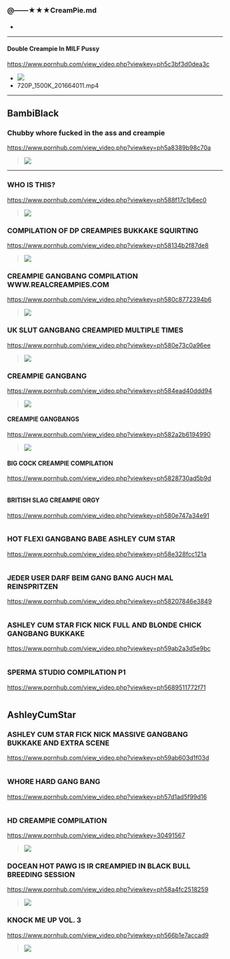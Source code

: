 ### @——★★★CreamPie.md
#### 

- ![]()
---
#### Double Creampie In MILF Pussy
https://www.pornhub.com/view_video.php?viewkey=ph5c3bf3d0dea3c
- ![](https://ci.phncdn.com/videos/201901/14/201664011/original/(m=q-PS5JUbeafTGgaaaa)(mh=dXPui_GaEzTqdbDY)0.jpg)
- 720P_1500K_201664011.mp4
---
## BambiBlack
### Chubby whore fucked in the ass and creampie
https://www.pornhub.com/view_video.php?viewkey=ph5a8389b98c70a
>![](https://ci.phncdn.com/videos/201802/14/154579472/original/(m=ecuKGgaaaa)(mh=SHh2Le9GrXwv2YPv)6.jpg)
---
### WHO IS THIS?
https://www.pornhub.com/view_video.php?viewkey=ph588f17c1b6ec0
>![](https://ci.phncdn.com/videos/201701/30/104187892/original/(m=ecuKGgaaaa)(mh=3ie2MUkkYfWUo2cn)2.jpg)
### COMPILATION OF DP CREAMPIES BUKKAKE SQUIRTING
https://www.pornhub.com/view_video.php?viewkey=ph58134b2f87de8
>![](https://ci.phncdn.com/videos/201610/28/94346211/original/(m=ecuKGgaaaa)(mh=l8PD1GfIHeZoMFLS)12.jpg)
### CREAMPIE GANGBANG COMPILATION WWW.REALCREAMPIES.COM
https://www.pornhub.com/view_video.php?viewkey=ph580c8772394b6
>![](https://bi.phncdn.com/videos/201610/23/93825101/original/(m=ecuKGgaaaa)(mh=fNDQewCBU1zfx2t2)3.jpg)
### UK SLUT GANGBANG CREAMPIED MULTIPLE TIMES
https://www.pornhub.com/view_video.php?viewkey=ph580e73c0a96ee
>![](https://ci.phncdn.com/videos/201610/24/93991831/original/(m=ecuKGgaaaa)(mh=74B_QnyXBZ9b3bVO)4.jpg)
### CREAMPIE GANGBANG
https://www.pornhub.com/view_video.php?viewkey=ph584ead40ddd94
>![](https://bi.phncdn.com/videos/201612/12/98842962/original/(m=ecuKGgaaaa)(mh=35MTrVm_sse-TtxM)8.jpg)
#### CREAMPIE GANGBANGS
https://www.pornhub.com/view_video.php?viewkey=ph582a2b6194990
>![](https://bi.phncdn.com/videos/201611/14/96139391/original/(m=ecuKGgaaaa)(mh=9PMb1MKwi8SyUTGN)13.jpg)
#### BIG COCK CREAMPIE COMPILATION
https://www.pornhub.com/view_video.php?viewkey=ph5828730ad5b9d
>![]()
#### BRITISH SLAG CREAMPIE ORGY
https://www.pornhub.com/view_video.php?viewkey=ph580e747a34e91
>![]()
### HOT FLEXI GANGBANG BABE ASHLEY CUM STAR
https://www.pornhub.com/view_video.php?viewkey=ph58e328fcc121a
>![]()
### JEDER USER DARF BEIM GANG BANG AUCH MAL REINSPRITZEN
https://www.pornhub.com/view_video.php?viewkey=ph58207846e3849
>![]()
### ASHLEY CUM STAR FICK NICK FULL AND BLONDE CHICK GANGBANG BUKKAKE
https://www.pornhub.com/view_video.php?viewkey=ph59ab2a3d5e9bc
>![]()
### SPERMA STUDIO COMPILATION P1
https://www.pornhub.com/view_video.php?viewkey=ph5689511772f71
>![]()
## AshleyCumStar
### ASHLEY CUM STAR FICK NICK MASSIVE GANGBANG BUKKAKE AND EXTRA SCENE
https://www.pornhub.com/view_video.php?viewkey=ph59ab603d1f03d
>![]()
### WHORE HARD GANG BANG
https://www.pornhub.com/view_video.php?viewkey=ph57d1ad5f99d16
>![]()
### HD CREAMPIE COMPILATION
https://www.pornhub.com/view_video.php?viewkey=30491567
>![](https://ci.phncdn.com/videos/201502/14/38970321/original/(m=ecuKGgaaaa)(mh=MS0xSiJf3umoxvkG)9.jpg)
### DOCEAN HOT PAWG IS IR CREAMPIED IN BLACK BULL BREEDING SESSION
https://www.pornhub.com/view_video.php?viewkey=ph58a4fc2518259
>![](https://ci.phncdn.com/videos/201702/16/106297892/original/(m=ecuKGgaaaa)(mh=FNludn0NvaEDbkHJ)9.jpg)
### KNOCK ME UP VOL. 3
https://www.pornhub.com/view_video.php?viewkey=ph566b1e7accad9
>![](https://ci.phncdn.com/videos/201512/11/63586781/original/(m=ecuKGgaaaa)(mh=AE9dEOf5scMsflZi)2.jpg)
